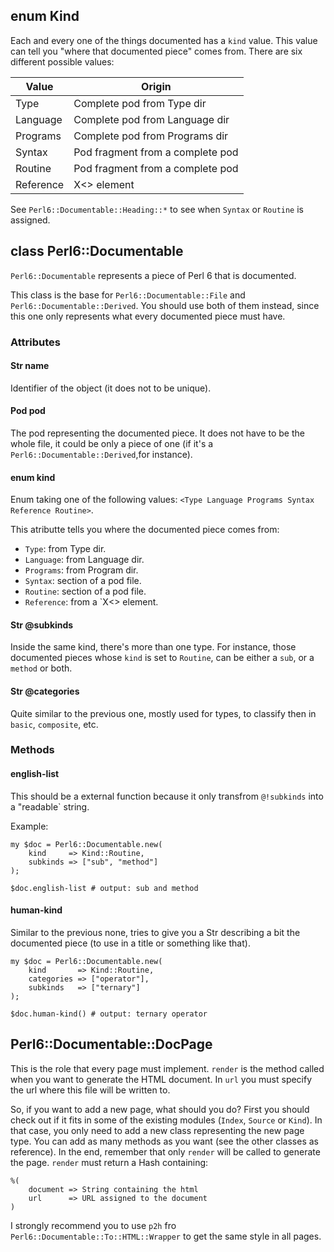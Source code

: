 ## enum Kind

Each and every one of the things documented has a `kind` value. This value can tell you "where that documented piece" comes from. There are six different possible values:

| Value     | Origin                           |
| --------- | -------------------------------- |
| Type      | Complete pod from Type dir       |
| Language  | Complete pod from Language dir   |
| Programs  | Complete pod from Programs dir   |
| Syntax    | Pod fragment from a complete pod |
| Routine   | Pod fragment from a complete pod |
| Reference | X<> element                      |

See `Perl6::Documentable::Heading::*` to see when `Syntax` or `Routine` is assigned.

## class Perl6::Documentable

`Perl6::Documentable` represents a piece of Perl 6 that is documented.

This class is the base for `Perl6::Documentable::File` and `Perl6::Documentable::Derived`. You should use both of them instead, since this one only represents what every documented piece must have.

### Attributes

#### Str name

Identifier of the object (it does not to be unique).

#### Pod pod

The pod representing the documented piece. It does not have to be the whole file, it could be only a piece of one (if it's a `Perl6::Documentable::Derived`,for instance).

#### enum kind

Enum taking one of the following values: `<Type Language Programs Syntax Reference Routine>`.

This atributte tells you where the documented piece comes from:

- `Type`: from Type dir.
- `Language`: from Language dir.
- `Programs`: from Program dir.
- `Syntax`: section of a pod file.
- `Routine`: section of a pod file.
- `Reference`: from a `X<> element.

#### Str @subkinds

Inside the same kind, there's more than one type. For instance, those documented pieces whose `kind` is set to `Routine`, can be either a `sub`, or a `method` or both.

#### Str @categories

Quite similar to the previous one, mostly used for types, to classify then in `basic`, `composite`, etc.

### Methods

#### english-list

This should be a external function because it only transfrom `@!subkinds` into a "readable` string.

Example:

```perl6
my $doc = Perl6::Documentable.new(
    kind     => Kind::Routine,
    subkinds => ["sub", "method"]
);

$doc.english-list # output: sub and method
```

#### human-kind

Similar to the previous none, tries to give you a Str describing a bit the documented piece (to use in a title or something like that).

```perl6
my $doc = Perl6::Documentable.new(
    kind       => Kind::Routine,
    categories => ["operator"],
    subkinds   => ["ternary"]
);

$doc.human-kind() # output: ternary operator
```

## Perl6::Documentable::DocPage

This is the role that every page must implement. `render` is the method called when you want to generate the HTML document. In `url` you must specify the url where this file will be written to.

So, if you want to add a new page, what should you do? First you should check out if it fits in some of the existing modules (`Index`, `Source` or `Kind`). In that case, you only need to add a new class representing the new page type. You can add as many methods as you want (see the other classes as reference). In the end, remember that only `render` will be called to generate the page. `render` must return a Hash containing:

```perl6
%(
    document => String containing the html
    url      => URL assigned to the document
)
```

I strongly recommend you to use `p2h` fro `Perl6::Documentable::To::HTML::Wrapper` to get the same style in all pages.
